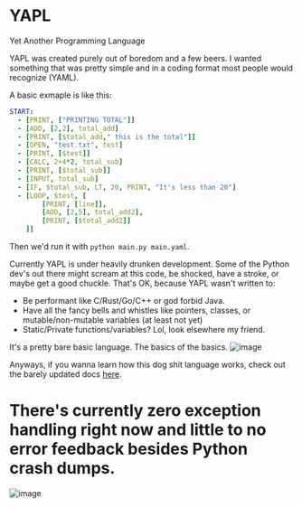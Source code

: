 # YAPL
Yet Another Programming Language

YAPL was created purely out of boredom and a few beers. I wanted something that was pretty simple and in a coding format most people would recognize (YAML).

A basic exmaple is like this:
```yaml
START:
  - [PRINT, ["PRINTING TOTAL"]]
  - [ADD, [2,2], total_add]
  - [PRINT, [$total_add," this is the total"]]
  - [OPEN, "test.txt", test]
  - [PRINT, [$test]]
  - [CALC, 2+4*2, total_sub]
  - [PRINT, [$total_sub]]
  - [INPUT, total_sub]
  - [IF, $total_sub, LT, 20, PRINT, "It's less than 20"]
  - [LOOP, $test, [
        [PRINT, [line]],
        [ADD, [2,5], total_add2],
        [PRINT, [$total_add2]]
    ]]
```

Then we'd run it with `python main.py main.yaml`. 

Currently YAPL is under heavily drunken development. Some of the Python dev's out there might scream at this code, be shocked, have a stroke, or maybe get a good chuckle. That's OK, because YAPL wasn't written to:

* Be performant like C/Rust/Go/C++ or god forbid Java.
* Have all the fancy bells and whistles like pointers, classes, or mutable/non-mutable variables (at least not yet)
* Static/Private functions/variables? Lol, look elsewhere my friend.

It's a pretty bare basic language. The basics of the basics.
![image](https://github.com/Beheadedstraw/YAPL/assets/5951719/4ea36513-d4b3-4d00-ba1f-6ec72ffdf8f9)


Anyways, if you wanna learn how this dog shit language works, check out the barely updated docs [here](https://github.com/Beheadedstraw/YAPL/wiki/Docs).

# There's currently zero exception handling right now and little to no error feedback besides Python crash dumps.
![image](https://github.com/Beheadedstraw/YAPL/assets/5951719/64fec37c-4ccc-440a-b1d5-f0f92c416f1d)

